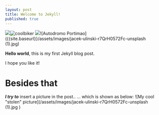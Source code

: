 ```yaml
---
layout: post
title: Welcome to Jekyll!
published: true
---
```




![]({{site.baseurl}}/)![coolbiker]({{site.baseurl}}/assets/images/Cool_bikerlady.jpg
)
![]({{site.baseurl}}/)![Autodromo Portimao]({{site.baseurl}}/assets/images/jacek-ulinski-r7QrH0572Fc-unsplash (1).jpg)

**Hello world**, this is my first Jekyll blog post.

I hope you like it!

# Besides that
 ****_I try to_**** insert a picture in the post..
... which is shown as below:
![My cool "stolen" picture](/assets/images/jacek-ulinski-r7QrH0572Fc-unsplash (1).jpg
)
